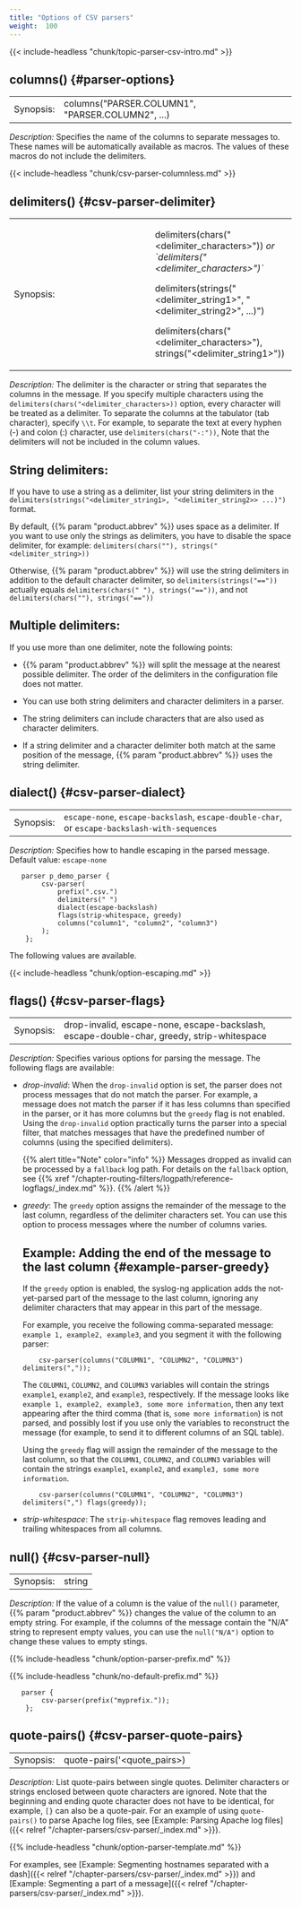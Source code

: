 ```yaml
---
title: "Options of CSV parsers"
weight:  100
---
```

<!-- DISCLAIMER: This file is based on the syslog-ng Open Source Edition documentation https://github.com/balabit/syslog-ng-ose-guides/commit/2f4a52ee61d1ea9ad27cb4f3168b95408fddfdf2 and is used under the terms of The syslog-ng Open Source Edition Documentation License. The file has been modified by Axoflow. -->

{{< include-headless "chunk/topic-parser-csv-intro.md" >}}


## columns() {#parser-options}

|           |                                                  |
| --------- | ------------------------------------------------ |
| Synopsis: | columns("PARSER.COLUMN1", "PARSER.COLUMN2", ...) |

*Description:* Specifies the name of the columns to separate messages to. These names will be automatically available as macros. The values of these macros do not include the delimiters.

{{< include-headless "chunk/csv-parser-columnless.md" >}}

## delimiters() {#csv-parser-delimiter}

<table>
<colgroup>
<col style="width: 50%" />
<col style="width: 50%" />
</colgroup>
<tbody>
<tr class="odd">
<td>Synopsis:</td>
<td><p>delimiters(chars("&lt;delimiter_characters&gt;")) <em>or `delimiters("&lt;delimiter_characters&gt;")`</em></p>
<p>delimiters(strings("&lt;delimiter_string1&gt;", "&lt;delimiter_string2&gt;", ...)")</p>
<p>delimiters(chars("&lt;delimiter_characters&gt;"), strings("&lt;delimiter_string1&gt;"))</p></td>
</tr>
</tbody>
</table>

*Description:* The delimiter is the character or string that separates the columns in the message. If you specify multiple characters using the `delimiters(chars("<delimiter_characters>))` option, every character will be treated as a delimiter. To separate the columns at the tabulator (tab character), specify `\\t`. For example, to separate the text at every hyphen (-) and colon (:) character, use `delimiters(chars("-:"))`, Note that the delimiters will not be included in the column values.


## String delimiters:

If you have to use a string as a delimiter, list your string delimiters in the `delimiters(strings("<delimiter_string1>, "<delimiter_string2>> ...)")` format.

By default, {{% param "product.abbrev" %}} uses space as a delimiter. If you want to use only the strings as delimiters, you have to disable the space delimiter, for example: `delimiters(chars(""), strings("<delimiter_string>))`

Otherwise, {{% param "product.abbrev" %}} will use the string delimiters in addition to the default character delimiter, so `delimiters(strings("=="))` actually equals `delimiters(chars(" "), strings("=="))`, and not `delimiters(chars(""), strings("=="))`



## Multiple delimiters:

If you use more than one delimiter, note the following points:

  - {{% param "product.abbrev" %}} will split the message at the nearest possible delimiter. The order of the delimiters in the configuration file does not matter.

  - You can use both string delimiters and character delimiters in a parser.

  - The string delimiters can include characters that are also used as character delimiters.

  - If a string delimiter and a character delimiter both match at the same position of the message, {{% param "product.abbrev" %}} uses the string delimiter.




## dialect() {#csv-parser-dialect}

|           |                                                 |
| --------- | ----------------------------------------------- |
| Synopsis: | `escape-none`, `escape-backslash`, `escape-double-char`, or `escape-backslash-with-sequences` |

*Description:* Specifies how to handle escaping in the parsed message. Default value: `escape-none`

```shell
   parser p_demo_parser {
        csv-parser(
            prefix(".csv.")
            delimiters(" ")
            dialect(escape-backslash)
            flags(strip-whitespace, greedy)
            columns("column1", "column2", "column3")
        );
    };
```

The following values are available.

{{< include-headless "chunk/option-escaping.md" >}}


## flags() {#csv-parser-flags}

|           |                                                                                           |
| --------- | ----------------------------------------------------------------------------------------- |
| Synopsis: | drop-invalid, escape-none, escape-backslash, escape-double-char, greedy, strip-whitespace |

*Description:* Specifies various options for parsing the message. The following flags are available:

  - *drop-invalid*: When the `drop-invalid` option is set, the parser does not process messages that do not match the parser. For example, a message does not match the parser if it has less columns than specified in the parser, or it has more columns but the `greedy` flag is not enabled. Using the `drop-invalid` option practically turns the parser into a special filter, that matches messages that have the predefined number of columns (using the specified delimiters).
    
    {{% alert title="Note" color="info" %}}
Messages dropped as invalid can be processed by a `fallback` log path. For details on the `fallback` option, see {{% xref "/chapter-routing-filters/logpath/reference-logflags/_index.md" %}}.
    {{% /alert %}}

  - *greedy*: The `greedy` option assigns the remainder of the message to the last column, regardless of the delimiter characters set. You can use this option to process messages where the number of columns varies.
    
    
    ## Example: Adding the end of the message to the last column {#example-parser-greedy}
    
    If the `greedy` option is enabled, the syslog-ng application adds the not-yet-parsed part of the message to the last column, ignoring any delimiter characters that may appear in this part of the message.
    
    For example, you receive the following comma-separated message: `example 1, example2, example3`, and you segment it with the following parser:
    
    ```shell
        csv-parser(columns("COLUMN1", "COLUMN2", "COLUMN3") delimiters(","));
    ```
    
    The `COLUMN1`, `COLUMN2`, and `COLUMN3` variables will contain the strings `example1`, `example2`, and `example3`, respectively. If the message looks like `example 1, example2, example3, some more information`, then any text appearing after the third comma (that is, `some more information`) is not parsed, and possibly lost if you use only the variables to reconstruct the message (for example, to send it to different columns of an SQL table).
    
    Using the `greedy` flag will assign the remainder of the message to the last column, so that the `COLUMN1`, `COLUMN2`, and `COLUMN3` variables will contain the strings `example1`, `example2`, and `example3, some more information`.
    
    ```shell
        csv-parser(columns("COLUMN1", "COLUMN2", "COLUMN3") delimiters(",") flags(greedy));
    ```
    

  - *strip-whitespace*: The `strip-whitespace` flag removes leading and trailing whitespaces from all columns.



## null() {#csv-parser-null}

|           |        |
| --------- | ------ |
| Synopsis: | string |

*Description:* If the value of a column is the value of the `null()` parameter, {{% param "product.abbrev" %}} changes the value of the column to an empty string. For example, if the columns of the message contain the "N/A" string to represent empty values, you can use the `null("N/A")` option to change these values to empty stings.


{{% include-headless "chunk/option-parser-prefix.md" %}}

{{% include-headless "chunk/no-default-prefix.md" %}}

```shell
   parser {
        csv-parser(prefix("myprefix."));
    };
```


## quote-pairs() {#csv-parser-quote-pairs}

|           |                                 |
| --------- | ------------------------------- |
| Synopsis: | quote-pairs('<quote_pairs>) |

*Description:* List quote-pairs between single quotes. Delimiter characters or strings enclosed between quote characters are ignored. Note that the beginning and ending quote character does not have to be identical, for example, `[}` can also be a quote-pair. For an example of using `quote-pairs()` to parse Apache log files, see [Example: Parsing Apache log files]({{< relref "/chapter-parsers/csv-parser/_index.md" >}}).



{{% include-headless "chunk/option-parser-template.md" %}}

For examples, see [Example: Segmenting hostnames separated with a dash]({{< relref "/chapter-parsers/csv-parser/_index.md" >}}) and [Example: Segmenting a part of a message]({{< relref "/chapter-parsers/csv-parser/_index.md" >}}).


